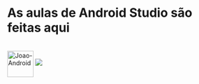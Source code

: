 # As aulas de Android Studio são feitas aqui

<div style="display: block"><br>
    <img align="center" alt="Joao-Android" height="60" width="60" src="https://cdn.jsdelivr.net/gh/devicons/devicon/icons/android/android-plain.svg" />
    <picture><img src="https://media.tenor.com/-E2dqWbhxgoAAAAi/cat-ruffles.gif" /></picture>
</div>
